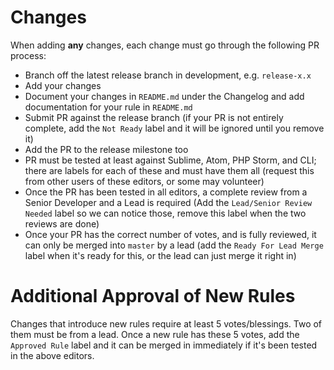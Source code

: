 # Changes

When adding __any__ changes, each change must go through the following PR process:

- Branch off the latest release branch in development, e.g. `release-x.x`
- Add your changes
- Document your changes in `README.md` under the Changelog and add documentation for your rule in `README.md`
- Submit PR against the release branch (if your PR is not entirely complete, add the `Not Ready` label and it will be ignored until you remove it)
- Add the PR to the release milestone too
- PR must be tested at least against Sublime, Atom, PHP Storm, and CLI; there are labels for each of these and must have them all (request this from other users of these editors, or some may volunteer)
- Once the PR has been tested in all editors, a complete review from a Senior Developer and a Lead is required (Add the `Lead/Senior Review Needed` label so we can notice those, remove this label when the two reviews are done)
- Once your PR has the correct number of votes, and is fully reviewed, it can only be merged into `master` by a lead (add the `Ready For Lead Merge` label when it's ready for this, or the lead can just merge it right in)

# Additional Approval of New Rules

Changes that introduce new rules require at least 5 votes/blessings. Two of them
must be from a lead. Once a new rule has these 5 votes, add the `Approved Rule`
label and it can be merged in immediately if it's been tested in the above
editors.
